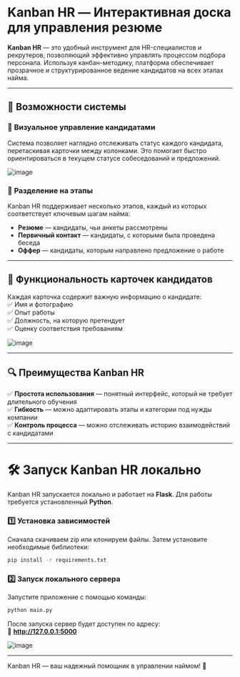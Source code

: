 # **Kanban HR — Интерактивная доска для управления резюме**  

**Kanban HR** — это удобный инструмент для HR-специалистов и рекрутеров, позволяющий эффективно управлять процессом подбора персонала. Используя канбан-методику, платформа обеспечивает прозрачное и структурированное ведение кандидатов на всех этапах найма.  

---

## 🚀 **Возможности системы**  

### 🔹 **Визуальное управление кандидатами**  
Система позволяет наглядно отслеживать статус каждого кандидата, перетаскивая карточки между колонками. Это помогает быстро ориентироваться в текущем статусе собеседований и предложений.  

![image](https://github.com/user-attachments/assets/bfb29eba-ee00-48f9-8531-e40a69f4a9c5)
  

### 🔹 **Разделение на этапы**  
Kanban HR поддерживает несколько этапов, каждый из которых соответствует ключевым шагам найма:  
- **Резюме** — кандидаты, чьи анкеты рассмотрены  
- **Первичный контакт** — кандидаты, с которыми была проведена беседа  
- **Оффер** — кандидаты, которым направлено предложение о работе    

---

## 🎯 **Функциональность карточек кандидатов**  
Каждая карточка содержит важную информацию о кандидате:  
✅ Имя и фотографию  
✅ Опыт работы  
✅ Должность, на которую претендует  
✅ Оценку соответствия требованиям  

![image](https://github.com/user-attachments/assets/6be51cbc-ce2d-4c68-9e94-61d3c05bc90e)


---

## 🔍 **Преимущества Kanban HR**  

✅ **Простота использования** — понятный интерфейс, который не требует длительного обучения  
✅ **Гибкость** — можно адаптировать этапы и категории под нужды компании  
✅ **Контроль процесса** — можно отслеживать историю взаимодействий с кандидатами  

---

# 🛠 **Запуск Kanban HR локально**  

Kanban HR запускается локально и работает на **Flask**. Для работы требуется установленный **Python**.  

### **1️⃣ Установка зависимостей**  
Сначала скачиваем zip или клонируем файлы. Затем установите необходимые библиотеки:  
```sh
pip install -r requirements.txt
```

### **2️⃣ Запуск локального сервера**  
Запустите приложение с помощью команды:  
```sh
python main.py
```
После запуска сервер будет доступен по адресу:  
🔗 **http://127.0.0.1:5000**  

![image](https://github.com/user-attachments/assets/abce993b-d54d-4d0b-babf-4fa34076fa8d)


---

Kanban HR — ваш надежный помощник в управлении наймом! 🚀
